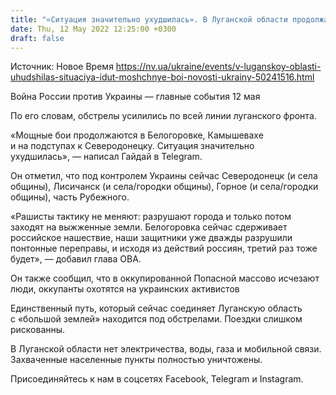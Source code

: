 ```yaml
---
title: "«Ситуация значительно ухудшилась». В Луганской области продолжаются мощные бои — глава ОВА"
date: Thu, 12 May 2022 12:25:00 +0300
draft: false
---
```

Источник: Новое Время https://nv.ua/ukraine/events/v-luganskoy-oblasti-uhudshilas-situaciya-idut-moshchnye-boi-novosti-ukrainy-50241516.html


Война России против Украины — главные события 12 мая

По его словам, обстрелы усилились по всей линии луганского фронта.

«Мощные бои продолжаются в Белогоровке, Камышевахе и на подступах к Северодонецку. Ситуация значительно ухудшилась», — написал Гайдай в Telegram.

Он отметил, что под контролем Украины сейчас Северодонецк (и села общины), Лисичанск (и села/городки общины), Горное (и села/городки общины), часть Рубежного.

«Рашисты тактику не меняют: разрушают города и только потом заходят на выжженные земли. Белогоровка сейчас сдерживает российское нашествие, наши защитники уже дважды разрушили понтонные переправы, и исходя из действий россиян, третий раз тоже будет», — добавил глава ОВА.

Он также сообщил, что в оккупированной Попасной массово исчезают люди, оккупанты охотятся на украинских активистов

Единственный путь, который сейчас соединяет Луганскую область с «большой землей» находится под обстрелами. Поездки слишком рискованны.

В Луганской области нет электричества, воды, газа и мобильной связи. Захваченные населенные пункты полностью уничтожены.

Присоединяйтесь к нам в соцсетях Facebook, Telegram и Instagram.
